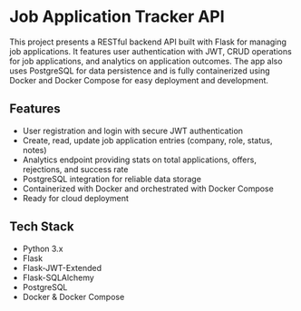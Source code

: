 # Job Application Tracker API

This project presents a RESTful backend API built with Flask for managing job applications. It features user authentication with JWT, CRUD operations for job applications, and analytics on application outcomes. The app also uses PostgreSQL for data persistence and is fully containerized using Docker and Docker Compose for easy deployment and development.

## Features

- User registration and login with secure JWT authentication  
- Create, read, update job application entries (company, role, status, notes)  
- Analytics endpoint providing stats on total applications, offers, rejections, and success rate  
- PostgreSQL integration for reliable data storage  
- Containerized with Docker and orchestrated with Docker Compose  
- Ready for cloud deployment  

## Tech Stack

- Python 3.x  
- Flask  
- Flask-JWT-Extended  
- Flask-SQLAlchemy  
- PostgreSQL  
- Docker & Docker Compose  
